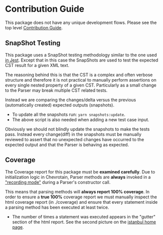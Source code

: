 # Contribution Guide

This package does not have any unique development flows.
Please see the top level [Contribution Guide](../../CONTRIBUTING.md).

## SnapShot Testing

This package uses a SnapShot testing methodology similar to the one used [in Jest](https://jestjs.io/docs/en/snapshot-testing).
Except that in this case the SnapShots are used to test the expected CST result for a given XML text.

The reasoning behind this is that the CST is a complex and often verbose structure
and therefore it is not practical to manually perform assertions on every single nested property of a given CST.
Particularly as a small change to the Parser may break multiple CST related tests.

Instead we are comparing the changes/delta versus the previous (automatically created) expected outputs (snapshots).

- To update all the snapshots run: `yarn snapshots:update`.
- The above script is also needed when adding a new test case input.

Obviously we should not blindly update the snapshots to make the tests pass.
Instead every change(diff) in the snapshots must be manually reviewed to assert that no unexpected changes
have occurred to the expected output and that the Parser is behaving as expected.

## Coverage

The Coverage report for this package must be **examined carefully**.
Due to initialization logic in Chevrotain, Parser methods are **always** invoked in a ["recording mode"][chev_record]
during a Parser's constructor call.

This means that parsing methods will **always report 100% coverage**.
In order to ensure a **true 100%** coverage report we must manually inspect the html coverage report (in ./coverage)
and ensure that every statement inside a parsing method has been executed at least twice.

- The number of times a statement was executed appears in the "gutter" section of the html report.
  See the second picture on the [istanbul home page](https://istanbul.js.org/).

[chev_record]: https://sap.github.io/chevrotain/docs/guide/internals.html#grammar-recording
